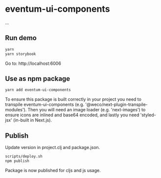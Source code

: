 # eventum-ui-components

...

## Run demo

```sh
yarn
yarn storybook
```
Go to: http://localhost:6006


## Use as npm package

```sh
yarn add eventum-ui-components
```

To ensure this package is built correctly in your project you need to transpile eventum-ui-components 
(e.g. '@weco/next-plugin-transpile-modules'). Then you will need an image loader (e.g. 'next-images') 
to ensure icons are inlined and base64 encoded, and lastly you need 'styled-jsx' (in-built in Next.js).


## Publish

Update version in project.clj and package.json.
```sh
scripts/deploy.sh
npm publish
```
Package is now published for cljs and js usage.
